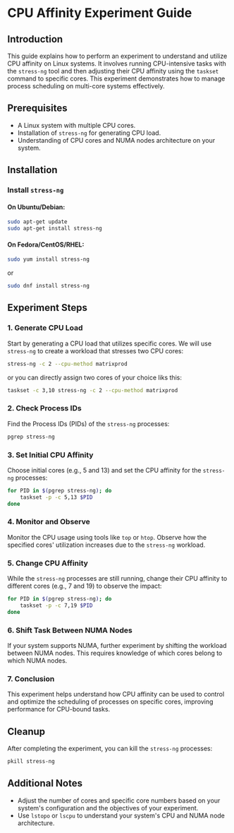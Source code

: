 
# CPU Affinity Experiment Guide

## Introduction
This guide explains how to perform an experiment to understand and utilize CPU affinity on Linux systems. It involves running CPU-intensive tasks with the `stress-ng` tool and then adjusting their CPU affinity using the `taskset` command to specific cores. This experiment demonstrates how to manage process scheduling on multi-core systems effectively.

## Prerequisites
- A Linux system with multiple CPU cores.
- Installation of `stress-ng` for generating CPU load.
- Understanding of CPU cores and NUMA nodes architecture on your system.

## Installation
### Install `stress-ng`
#### On Ubuntu/Debian:
```bash
sudo apt-get update
sudo apt-get install stress-ng
```

#### On Fedora/CentOS/RHEL:
```bash
sudo yum install stress-ng
```
or
```bash
sudo dnf install stress-ng
```

## Experiment Steps

### 1. Generate CPU Load
Start by generating a CPU load that utilizes specific cores. We will use `stress-ng` to create a workload that stresses two CPU cores:

```bash
stress-ng -c 2 --cpu-method matrixprod 
```
or you can directly assign two cores of your choice liks this:

```bash
taskset -c 3,10 stress-ng -c 2 --cpu-method matrixprod
```

### 2. Check Process IDs
Find the Process IDs (PIDs) of the `stress-ng` processes:

```bash
pgrep stress-ng
```

### 3. Set Initial CPU Affinity
Choose initial cores (e.g., 5 and 13) and set the CPU affinity for the `stress-ng` processes:

```bash
for PID in $(pgrep stress-ng); do
    taskset -p -c 5,13 $PID
done
```

### 4. Monitor and Observe
Monitor the CPU usage using tools like `top` or `htop`. Observe how the specified cores' utilization increases due to the `stress-ng` workload.

### 5. Change CPU Affinity
While the `stress-ng` processes are still running, change their CPU affinity to different cores (e.g., 7 and 19) to observe the impact:

```bash
for PID in $(pgrep stress-ng); do
    taskset -p -c 7,19 $PID
done
```

### 6. Shift Task Between NUMA Nodes
If your system supports NUMA, further experiment by shifting the workload between NUMA nodes. This requires knowledge of which cores belong to which NUMA nodes.

### 7. Conclusion
This experiment helps understand how CPU affinity can be used to control and optimize the scheduling of processes on specific cores, improving performance for CPU-bound tasks.

## Cleanup
After completing the experiment, you can kill the `stress-ng` processes:

```bash
pkill stress-ng
```

## Additional Notes
- Adjust the number of cores and specific core numbers based on your system's configuration and the objectives of your experiment.
- Use `lstopo` or `lscpu` to understand your system's CPU and NUMA node architecture.
